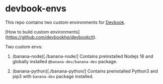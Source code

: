 # devbook-envs

This repo contains two custom environments for [Devbook](https://usedevbook.com).

[How to build custom environments] (https://github.com/devbookhq/devbookctl).

Two custom envs:
1. (banana-node)[./banana-node/]
Contains preinstalled Nodejs 16 and globally installed `@banana-dev/banana-dev` package.

2. (banana-python)[./banana-python/]
Contains preinstalled Python3 and pip3 with `banana-dev` package installed.
